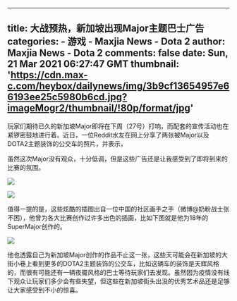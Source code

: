 
---
title: 大战预热，新加坡出现Major主题巴士广告
categories: 
    - 游戏
    - Maxjia News - Dota 2
author: Maxjia News - Dota 2
comments: false
date: Sun, 21 Mar 2021 06:27:47 GMT
thumbnail: 'https://cdn.max-c.com/heybox/dailynews/img/3b9cf13654957e66193ee25c5980b6cd.jpg?imageMogr2/thumbnail/!80p/format/jpg'
---

<div>   
<p>玩家们期待已久的新加坡Major即将在下周（27号）打响，而配套的宣传活动也在紧锣密鼓地进行着。近日，一位Reddit水友在网上分享了两张被Major以及DOTA2主题装饰的公交车的照片，并表示，</p><div class="blockquote"><p></p><p>虽然这次Major没有观众，十分低调，但是这些广告还是让我感受到了即将到来的比赛的氛围。</p><p></p></div><p></p><div class="image-box"><img src="https://cdn.max-c.com/heybox/dailynews/img/3b9cf13654957e66193ee25c5980b6cd.jpg?imageMogr2/thumbnail/!80p/format/jpg" referrerpolicy="no-referrer"></div><p></p><p></p><div class="image-box"><img src="https://cdn.max-c.com/heybox/dailynews/img/4d345c7c0c8f1749e083c682b508c38e.jpg?imageMogr2/thumbnail/!80p/format/jpg" referrerpolicy="no-referrer"></div><p></p><p>值得一提的是，这些炫酷的插图出自一位中国的社区画手之手（微博@奶粉战士张不困），他曾为各大比赛创作过许多出色的插画，比如下图就是他为18年的SuperMajor创作的。</p><p></p><div class="image-box"><img src="https://cdn.max-c.com/heybox/dailynews/img/9c32080d2ac2c2f3f43d481c15b415c4.png?imageMogr2/thumbnail/!80p/format/jpg" referrerpolicy="no-referrer"></div><p></p><p>他也透露自己为新加坡Major创作的作品不止这一张，这些天可能会在新加坡的大街小巷上看到更多的DOTA2主题装饰的公交车，比如这辆车的装饰是天辉风格的，而很有可能还有一辆夜魇风格的巴士等待玩家们去发现。虽然因为疫情没有线下观众让玩家们多少会有些失望，但这些在新加坡街头出没的优秀艺术品还是足够让大家感受到不小的惊喜。</p>
  
</div>
            